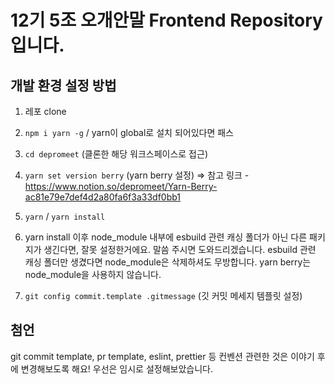 # 12기 5조 오개안말 Frontend Repository입니다.

## 개발 환경 설정 방법

1. 레포 clone

2. `npm i yarn -g` / yarn이 global로 설치 되어있다면 패스

3. `cd depromeet` (클론한 해당 워크스페이스로 접근)

4. `yarn set version berry` (yarn berry 설정) =>
   참고 링크 - https://www.notion.so/depromeet/Yarn-Berry-ac81e79e7def4d2a80fa6f3a33df0bb1

5. `yarn` / `yarn install`

6. yarn install 이후 node_module 내부에 esbuild 관련 캐싱 폴더가 아닌 다른 패키지가 생긴다면, 잘못 설정한거에요. 말씀 주시면 도와드리겠습니다. esbuild 관련 캐싱 폴더만 생겼다면 node_module은 삭제하셔도 무방합니다. yarn berry는 node_module을 사용하지 않습니다.

7. `git config commit.template .gitmessage` (깃 커밋 메세지 템플릿 설정)

## 첨언

git commit template, pr template, eslint, prettier 등 컨벤션 관련한 것은 이야기 후에 변경해보도록 해요! 우선은 임시로 설정해보았습니다.
